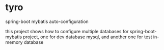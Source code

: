 # tyro
spring-boot mybatis auto-configuration

this project shows how to configure multiple databases for spring-boot-mybatis project,
one for dev database mysql,
and another one for test in-memory database
